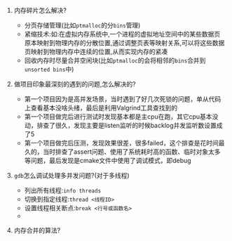 1. 内存碎片怎么解决?
    * 分页存储管理(比如`ptmalloc`的分`bins`管理)
    * 紧缩技术:如:在虚拟内存系统中,一个进程的虚拟地址空间中的某些数据页原本映射到物理内存的分散位置,通过调整页表等映射关系,可以将这些数据页映射到物理内存中连续的位置,从而实现内存的紧凑
    * 回收内存时尽量合并空闲块(比如`ptmalloc`的会将相邻的`bins`合并到`unsorted bins`中)
2. 做项目印象最深刻的遇到的问题,怎么解决的?
    * 第一个项目因为是高并发场景，当时遇到了好几次死锁的问题，单从代码上查看基本没啥头绪，最后是利用Valgrind工具查找到的
    * 第一个项目做完后进行测试时发现基本都是主cpu在跑，其它cpu基本没动，排查了很久，发现主要是listen监听的时候backlog并发监听数设置成了5
    * 第一个项目做完后压测，发现效果很差，很多failed，这个排查是花时间最久的，当时排查了assert问题、使用了系统耗时高的函数、临时对象太多等问题，最后发现是cmake文件中使用了调试模式，即debug
3. `gdb`怎么调试处理多并发问题?(对于多线程)
   * 列出所有线程:`info threads`
   * 切换到指定线程:`thread <线程ID>`
   * 设置线程相关断点:`break <行号或函数名>`
   * 

4. 内存合并的算法?